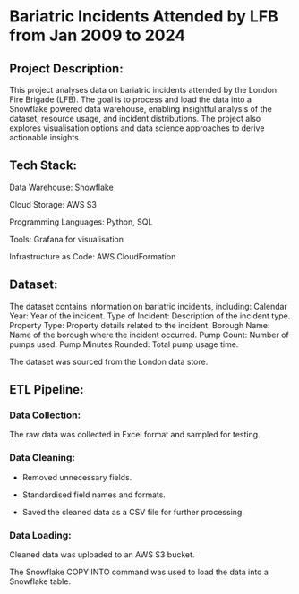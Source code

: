 # Bariatric Incidents Attended by LFB from Jan 2009 to 2024

## Project Description:

This project analyses data on bariatric incidents attended by the London Fire Brigade (LFB). The goal is to process and load the data into a Snowflake powered data warehouse, enabling insightful analysis of the dataset, resource usage, and incident distributions. The project also explores visualisation options and data science approaches to derive actionable insights.

## Tech Stack:

Data Warehouse: Snowflake

Cloud Storage: AWS S3

Programming Languages: Python, SQL

Tools: Grafana for visualisation

Infrastructure as Code: AWS CloudFormation

## Dataset:

The dataset contains information on bariatric incidents, including:
Calendar Year: Year of the incident.
Type of Incident: Description of the incident type.
Property Type: Property details related to the incident.
Borough Name: Name of the borough where the incident occurred.
Pump Count: Number of pumps used.
Pump Minutes Rounded: Total pump usage time.

The dataset was sourced from the London data store.

## ETL Pipeline:

### Data Collection:

The raw data was collected in Excel format and sampled for testing.

### Data Cleaning:

-   Removed unnecessary fields.

-   Standardised field names and formats.

-   Saved the cleaned data as a CSV file for further processing.

### Data Loading:

Cleaned data was uploaded to an AWS S3 bucket.

The Snowflake COPY INTO command was used to load the data into a Snowflake table.
